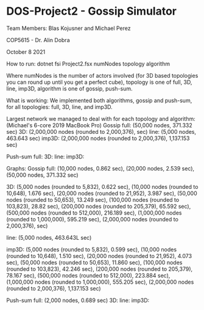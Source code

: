 # DOS-Project2 - Gossip Simulator
Team Members: Blas Kojusner and Michael Perez

COP5615 - Dr. Alin Dobra

October 8 2021

How to run:
dotnet fsi Project2.fsx numNodes topology algorithm

Where numNodes is the number of actors involved (for 3D based topologies
you can round up until you get a perfect cube), topology is one of full, 3D, line,
imp3D, algorithm is one of gossip, push-sum.

What is working:
We implemented both algorithms, gossip and push-sum, for all topologies: full, 3D, line, and imp3D.

Largest network we managed to deal with for each topology and algorithm:
(Michael's 6-core 2019 MacBook Pro)
Gossip
full: (50,000 nodes, 371.332 sec)
3D: (2,000,000 nodes (rounded to 2,000,376),  sec)
line: (5,000 nodes, 463.643 sec)
imp3D: (2,000,000 nodes (rounded to 2,000,376), 1,137.153 sec)

Push-sum
full:
3D: 
line: 
imp3D: 

Graphs:
Gossip
full: (10,000 nodes, 0.862 sec), (20,000 nodes, 2.539 sec), (50,000 nodes, 371.332 sec)

3D: (5,000 nodes (rounded to 5,832), 0.622 sec), (10,000 nodes (rounded to 10,648), 1.676 sec), (20,000 nodes (rounded to 21,952), 3.987 sec), (50,000 nodes (rounded to 50,653), 13.249 sec), (100,000 nodes (rounded to 103,823), 28.82 sec), (200,000 nodes (rounded to 205,379), 65.592 sec), (500,000 nodes (rounded to 512,000), 216.189 sec), (1,000,000 nodes (rounded to 1,000,000), 595.219 sec), (2,000,000 nodes (rounded to 2,000,376),  sec)

line: (5,000 nodes, 463.643L sec)

imp3D: (5,000 nodes (rounded to 5,832), 0.599 sec), (10,000 nodes (rounded to 10,648), 1.510 sec), (20,000 nodes (rounded to 21,952), 4.073 sec), (50,000 nodes (rounded to 50,653), 11.860 sec), (100,000 nodes (rounded to 103,823), 42.246 sec), (200,000 nodes (rounded to 205,379), 78.167 sec), (500,000 nodes (rounded to 512,000), 223.884 sec), (1,000,000 nodes (rounded to 1,000,000), 555.205 sec), (2,000,000 nodes (rounded to 2,000,376), 1,137.153 sec)

Push-sum
full: (2,000 nodes, 0.689 sec)
3D: 
line: 
imp3D: 
